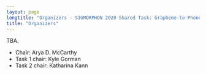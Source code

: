 ```yaml
---
layout: page
longtitle: "Organizers - SIGMORPHON 2020 Shared Task: Grapheme-to-Phoneme and Unsupervised Induction of Morphology"
title: "Organizers"
---
```


TBA.

- Chair: Arya D. McCarthy
- Task 1 chair: Kyle Gorman
- Task 2 chair: Katharina Kann
